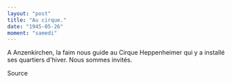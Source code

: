 ```yaml
---
layout: "post"
title: "Au cirque."
date: "1945-05-26"
moment: "samedi"
---
```


A Anzenkirchen, la faim nous guide au Cirque Heppenheimer qui y a installé ses quartiers d'hiver. Nous sommes invités. 


<div class="histoire"></div>

<div class="commentaire">Source</div>